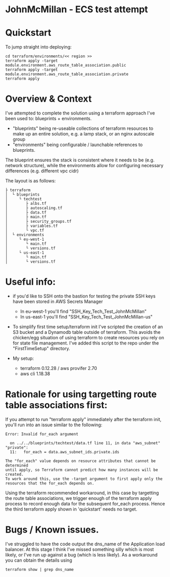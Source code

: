 # JohnMcMillan - ECS test attempt

# Quickstart
To jump straight into deploying:
```
cd terraform/environments/<< region >>
terraform apply -target module.environment.aws_route_table_association.public
terraform apply -target module.environment.aws_route_table_association.private
terraform apply
```

# Overview & Context
I've attempted to complete the solution using a terraform approach I've been used to: blueprints + environments.  

* "blueprints" being re-useable collections of terraform resources to make up an entire solution, e.g. a lamp stack, or an nginx autoscale group
* "environments" being configurable / launchable references to blueprints.

The blueprint ensures the stack is consistent where it needs to be (e.g. network structure), while the environments allow for configuring necessary differences (e.g. different vpc cidr) 

The layout is as follows:

```
├ terraform
│  └ blueprints
│     └ techtest
│        ├ albs.tf
│        ├ autoscaling.tf
│        ├ data.tf
│        ├ main.tf
│        ├ security_groups.tf
│        ├ variables.tf
│        └ vpc.tf
│  └ environments
│     └ eu-west-1
│        └ main.tf
│        └ versions.tf
│     └ us-east-1
│        └ main.tf
│        └ versions.tf
```



# Useful info:
* if you'd like to SSH onto the bastion for testing the private SSH keys have been stored in AWS Secrets Manager
  - In eu-west-1 you'll find "SSH_Key_Tech_Test_JohnMcMillan"
  - In us-east-1 you'll find "SSH_Key_Tech_Test_JohnMcMillan-us"

* To simplify first time setup/terraform init I've scripted the creation of an S3 bucket and a Dynamodb table outside of terraform. 
  This avoids the chicken/egg situation of using terraform to create resources you rely on for state file management. 
  I've added this script to the repo under the "FirstTimeSetup" directory. 

* My setup:
  - terraform 0.12.28 / aws provifer 2.70
  - aws cli 1.18.38


# Rationale for using targetting route table associations first:
If you attempt to run "terraform apply" immediately after the terraform init, you'll run into an issue similar to the following:
```
Error: Invalid for_each argument

  on ../../blueprints/techtest/data.tf line 11, in data "aws_subnet" "private":
  11:   for_each = data.aws_subnet_ids.private.ids

The "for_each" value depends on resource attributes that cannot be determined
until apply, so Terraform cannot predict how many instances will be created.
To work around this, use the -target argument to first apply only the
resources that the for_each depends on.
```

Using the terraform recommended workaround, in this case by targetting the route table associations, we trigger enough of the terraform apply process to record enough data for the subsequent for_each process. 
Hence the third terraform apply shown in 'quickstart' needs no target.

# Bugs / Known issues. 
I've struggled to have the code output the dns_name of the Application load balancer. At this stage I think I've missed something silly which is most likely, or I've run up against a bug (which is less likely). 
As a workaround you can obtain the details using
```
terraform show | grep dns_name
```
